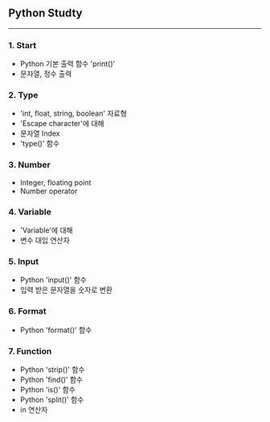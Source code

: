 ## Python Studty
---
### 1. Start
- Python 기본 출력 함수 'print()'
- 문자열, 정수 출력

### 2. Type
- 'int, float, string, boolean' 자료형
- 'Escape character'에 대해
- 문자열 Index
- 'type()' 함수

### 3. Number
- Integer, floating point
- Number operator

### 4. Variable
- 'Variable'에 대해
- 변수 대입 연산자

### 5. Input
- Python 'input()' 함수
- 입력 받은 문자열을 숫자로 변환

### 6. Format
- Python 'format()' 함수

### 7. Function
- Python 'strip()' 함수
- Python 'find()' 함수
- Python 'is()' 함수
- Python 'split()' 함수
- in 연산자